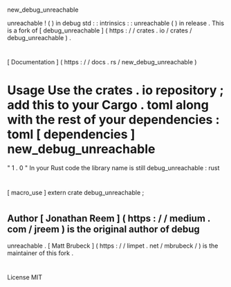 #
new_debug_unreachable
>
unreachable
!
(
)
in
debug
std
:
:
intrinsics
:
:
unreachable
(
)
in
release
.
This
is
a
fork
of
[
debug_unreachable
]
(
https
:
/
/
crates
.
io
/
crates
/
debug_unreachable
)
.
#
#
[
Documentation
]
(
https
:
/
/
docs
.
rs
/
new_debug_unreachable
)
#
#
Usage
Use
the
crates
.
io
repository
;
add
this
to
your
Cargo
.
toml
along
with
the
rest
of
your
dependencies
:
toml
[
dependencies
]
new_debug_unreachable
=
"
1
.
0
"
In
your
Rust
code
the
library
name
is
still
debug_unreachable
:
rust
#
[
macro_use
]
extern
crate
debug_unreachable
;
#
#
Author
[
Jonathan
Reem
]
(
https
:
/
/
medium
.
com
/
jreem
)
is
the
original
author
of
debug
-
unreachable
.
[
Matt
Brubeck
]
(
https
:
/
/
limpet
.
net
/
mbrubeck
/
)
is
the
maintainer
of
this
fork
.
#
#
License
MIT
